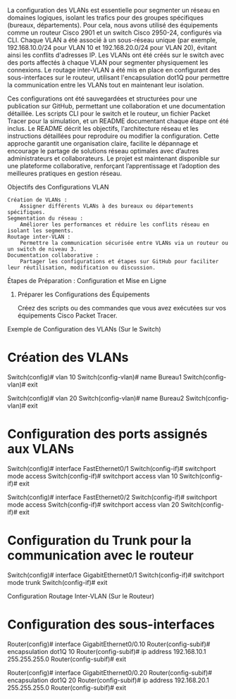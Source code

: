 La configuration des VLANs est essentielle pour segmenter un réseau en domaines logiques, isolant les trafics pour des groupes spécifiques (bureaux, départements). Pour cela, nous avons utilisé des équipements comme un routeur Cisco 2901 et un switch Cisco 2950-24, configurés via CLI. Chaque VLAN a été associé à un sous-réseau unique (par exemple, 192.168.10.0/24 pour VLAN 10 et 192.168.20.0/24 pour VLAN 20), évitant ainsi les conflits d'adresses IP. Les VLANs ont été créés sur le switch avec des ports affectés à chaque VLAN pour segmenter physiquement les connexions. Le routage inter-VLAN a été mis en place en configurant des sous-interfaces sur le routeur, utilisant l'encapsulation dot1Q pour permettre la communication entre les VLANs tout en maintenant leur isolation.

Ces configurations ont été sauvegardées et structurées pour une publication sur GitHub, permettant une collaboration et une documentation détaillée. Les scripts CLI pour le switch et le routeur, un fichier Packet Tracer pour la simulation, et un README documentant chaque étape ont été inclus. Le README décrit les objectifs, l'architecture réseau et les instructions détaillées pour reproduire ou modifier la configuration. Cette approche garantit une organisation claire, facilite le dépannage et encourage le partage de solutions réseau optimales avec d’autres administrateurs et collaborateurs. Le projet est maintenant disponible sur une plateforme collaborative, renforçant l’apprentissage et l’adoption des meilleures pratiques en gestion réseau.
 

Objectifs des Configurations VLAN

    Création de VLANs :
        Assigner différents VLANs à des bureaux ou départements spécifiques.
    Segmentation du réseau :
        Améliorer les performances et réduire les conflits réseau en isolant les segments.
    Routage inter-VLAN :
        Permettre la communication sécurisée entre VLANs via un routeur ou un switch de niveau 3.
    Documentation collaborative :
        Partager les configurations et étapes sur GitHub pour faciliter leur réutilisation, modification ou discussion.

Étapes de Préparation : Configuration et Mise en Ligne
1. Préparer les Configurations des Équipements

    Créez des scripts ou des commandes que vous avez exécutées sur vos équipements Cisco Packet Tracer.

Exemple de Configuration des VLANs (Sur le Switch)

# Création des VLANs
Switch(config)# vlan 10
Switch(config-vlan)# name Bureau1
Switch(config-vlan)# exit

Switch(config)# vlan 20
Switch(config-vlan)# name Bureau2
Switch(config-vlan)# exit

# Configuration des ports assignés aux VLANs
Switch(config)# interface FastEthernet0/1
Switch(config-if)# switchport mode access
Switch(config-if)# switchport access vlan 10
Switch(config-if)# exit

Switch(config)# interface FastEthernet0/2
Switch(config-if)# switchport mode access
Switch(config-if)# switchport access vlan 20
Switch(config-if)# exit

# Configuration du Trunk pour la communication avec le routeur
Switch(config)# interface GigabitEthernet0/1
Switch(config-if)# switchport mode trunk
Switch(config-if)# exit

Configuration Routage Inter-VLAN (Sur le Routeur)

# Configuration des sous-interfaces
Router(config)# interface GigabitEthernet0/0.10
Router(config-subif)# encapsulation dot1Q 10
Router(config-subif)# ip address 192.168.10.1 255.255.255.0
Router(config-subif)# exit

Router(config)# interface GigabitEthernet0/0.20
Router(config-subif)# encapsulation dot1Q 20
Router(config-subif)# ip address 192.168.20.1 255.255.255.0
Router(config-subif)# exit

